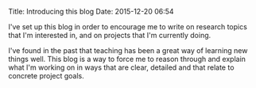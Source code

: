 Title: Introducing this blog
Date: 2015-12-20 06:54

I've set up this blog in order to encourage me to write on research topics that I'm interested in, and on projects that I'm currently doing. 

I've found in the past that teaching has been a great way of learning new things well. This blog is a way to force me to reason through and explain what I'm working on in ways that are clear, detailed and that relate to concrete project goals. 

